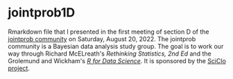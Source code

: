 # jointprob1D

Rmarkdown file that I presented in the first meeting of section D of the [jointprob community](https://scicloj.github.io/docs/community/groups/jointprob/) on Saturday, August 20, 2022. 
The jointprob community is a Bayesian data analysis study group.
The goal is to work our way through Richard McELreath's *Rethinking Statistics, 2nd Ed* and the Grolemund and Wickham's [*R for Data Science*](https://bookdown.org/roy_schumacher/r4ds/). 
It is sponsored by the [SciClo project](https://scicloj.github.io).
